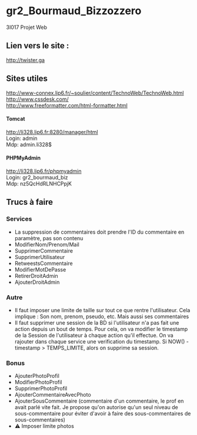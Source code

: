 # gr2_Bourmaud_Bizzozzero
3I017 Projet Web

## Lien vers le site :
http://twister.ga

## Sites utiles
http://www-connex.lip6.fr/~soulier/content/TechnoWeb/TechnoWeb.html<br>
http://www.cssdesk.com/<br>
http://www.freeformatter.com/html-formatter.html

#### Tomcat
http://li328.lip6.fr:8280/manager/html<br>
Login: admin<br>
Mdp: admin.li328$

#### PHPMyAdmin
http://li328.lip6.fr/phpmyadmin<br>
Login: gr2_bourmaud_biz<br>
Mdp: nz5QcHdRLNHCPpjK

## Trucs à faire

### Services
* La suppression de commentaires doit prendre l'ID du commentaire en paramètre, pas son contenu
* ModifierNom/Prenom/Mail
* SupprimerCommentaire
* SupprimerUtilisateur
* RetweestsCommentaire
* ModifierMotDePasse
* RetirerDroitAdmin
* AjouterDroitAdmin

### Autre
* Il faut imposer une limite de taille sur tout ce que rentre l'utilisateur. Cela implique : Son nom, prenom, pseudo, etc. Mais aussi ses commentaires
* Il faut supprimer une session de la BD si l'utilisateur n'a pas fait une action depuis un bout de temps. Pour cela, on va modifier le timestamp de la Session de l'utilisateur à chaque action qu'il effectue. On va rajouter dans chaque service une verification du timestamp. Si NOW() - timestamp > TEMPS_LIMITE, alors on supprime sa session.

### Bonus
* AjouterPhotoProfil
* ModifierPhotoProfil
* SupprimerPhotoProfil
* AjouterCommentaireAvecPhoto
* AjouterSousCommentaire (commentaire d'un commentaire, le prof en avait parlé vite fait. Je propose qu'on autorise qu'un seul niveau de sous-commentaire pour éviter d'avoir à faire des sous-commentaires de sous-commentaires)
* ⚠️️ Imposer limite photos
